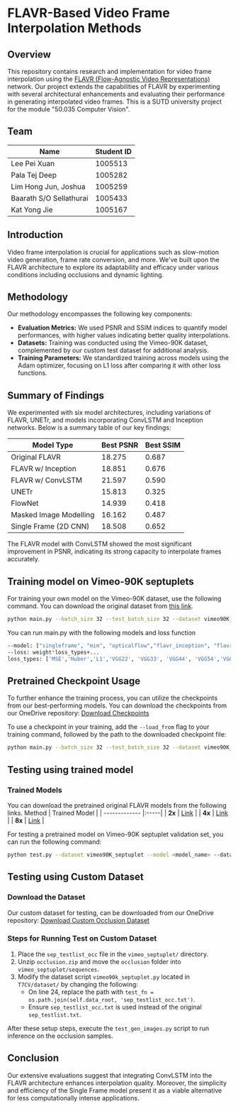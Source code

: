 # FLAVR-Based Video Frame Interpolation Methods

## Overview
This repository contains research and implementation for video frame interpolation using the [FLAVR (Flow-Agnostic Video Representations)](https://tarun005.github.io/FLAVR/) network. Our project extends the capabilities of FLAVR by experimenting with several architectural enhancements and evaluating their performance in generating interpolated video frames. This is a SUTD university project for the module "50.035 Computer Vision".

## Team

| Name                | Student ID |
|---------------------|------------|
| Lee Pei Xuan        | 1005513    |
| Pala Tej Deep       | 1005282    |
| Lim Hong Jun, Joshua| 1005259    |
| Baarath S/O Sellathurai | 1005433    |
| Kat Yong Jie        | 1005167    |

## Introduction
Video frame interpolation is crucial for applications such as slow-motion video generation, frame rate conversion, and more. We've built upon the FLAVR architecture to explore its adaptability and efficacy under various conditions including occlusions and dynamic lighting.

## Methodology
Our methodology encompasses the following key components:

- **Evaluation Metrics:** We used PSNR and SSIM indices to quantify model performances, with higher values indicating better quality interpolations.
- **Datasets:** Training was conducted using the Vimeo-90K dataset, complemented by our custom test dataset for additional analysis.
- **Training Parameters:** We standardized training across models using the Adam optimizer, focusing on L1 loss after comparing it with other loss functions.

## Summary of Findings
We experimented with six model architectures, including variations of FLAVR, UNETr, and models incorporating ConvLSTM and Inception networks. Below is a summary table of our key findings:

| Model Type                   | Best PSNR | Best SSIM |
|------------------------------|-----------|-----------|
| Original FLAVR               | 18.275    | 0.687     |
| FLAVR w/ Inception           | 18.851    | 0.676     |
| FLAVR w/ ConvLSTM            | 21.597    | 0.590     |
| UNETr                        | 15.813    | 0.325     |
| FlowNet                      | 14.939    | 0.418     |
| Masked Image Modelling       | 16.162    | 0.487     |
| Single Frame (2D CNN)        | 18.508    | 0.652     |

The FLAVR model with ConvLSTM showed the most significant improvement in PSNR, indicating its strong capacity to interpolate frames accurately.

## Training model on Vimeo-90K septuplets

For training your own model on the Vimeo-90K dataset, use the following command. You can download the original dataset from [this link](http://toflow.csail.mit.edu/).
``` bash
python main.py --batch_size 32 --test_batch_size 32 --dataset vimeo90K_septuplet --model <model_name> --loss 1*L1 --max_epoch 200 --lr 0.0002 --data_root <dataset_path> --n_outputs 1
```
You can run main.py with the following models and loss function
```bash
--model: ["singleframe", "mim", "opticalflow","flavr_inception", "flavr_lstm", "unetr"]
--loss: weight*loss_types+...
loss_types: ['MSE','Huber','L1','VGG22', 'VGG33', 'VGG44', 'VGG54','VGGP','SSIM', 'GAN']
```

## Pretrained Checkpoint Usage

To further enhance the training process, you can utilize the checkpoints from our best-performing models. 
You can download the checkpoints from our OneDrive repository:
[Download Checkpoints](https://sutdapac-my.sharepoint.com/personal/joshua_limhongjun_mymail_sutd_edu_sg/_layouts/15/onedrive.aspx?id=%2Fpersonal%2Fjoshua%5Flimhongjun%5Fmymail%5Fsutd%5Fedu%5Fsg%2FDocuments%2FT7%5FCV%5FCheckpoints&ga=1)

To use a checkpoint in your training, add the `--load_from` flag to your training command, followed by the path to the downloaded checkpoint file:

```bash
python main.py --batch_size 32 --test_batch_size 32 --dataset vimeo90K_septuplet --model <model_name> --loss 1*L1 --max_epoch 200 --lr 0.0002 --data_root <dataset_path> --n_outputs 1 --load_from <path_to_checkpoint>
```

## Testing using trained model

### Trained Models
You can download the pretrained original FLAVR models from the following links.
 Method        | Trained Model  |
| ------------- |:-----|
| **2x** | [Link](https://drive.google.com/drive/folders/1M6ec7t59exOSlx_Wp6K9_njBlLH2IPBC?usp=sharing) |
| **4x** |   [Link](https://drive.google.com/file/d/1btmNm4LkHVO9gjAaKKN9CXf5vP7h4hCy/view?usp=sharing)   |
| **8x** |   [Link](https://drive.google.com/drive/folders/1Gd2l69j7UC1Zua7StbUNcomAAhmE-xFb?usp=sharing)  |

For testing a pretrained model on Vimeo-90K septuplet validation set, you can run the following command:
```bash
python test.py --dataset vimeo90K_septuplet --model <model_name> --data_root <data_path> --load_from <saved_model> --n_outputs 1
```

## Testing using Custom Dataset

### Download the Dataset
Our custom dataset for testing, can be downloaded from our OneDrive repository:
[Download Custom Occlusion Dataset](https://sutdapac-my.sharepoint.com/personal/joshua_limhongjun_mymail_sutd_edu_sg/_layouts/15/onedrive.aspx?ga=1&id=%2Fpersonal%2Fjoshua%5Flimhongjun%5Fmymail%5Fsutd%5Fedu%5Fsg%2FDocuments%2FT7%5FCV%5FCheckpoints%2FCustom%20Occlusion%20Dataset)

### Steps for Running Test on Custom Dataset
1. Place the `sep_testlist_occ` file in the `vimeo_septuplet/` directory.
2. Unzip `occlusion.zip` and move the `occlusion` folder into `vimeo_septuplet/sequences`.
3. Modify the dataset script `vimeo90k_septuplet.py` located in `T7CV/dataset/` by changing the following:
    - On line 24, replace the path with `test_fn = os.path.join(self.data_root, 'sep_testlist_occ.txt')`.
    - Ensure `sep_testlist_occ.txt` is used instead of the original `sep_testlist.txt`.

After these setup steps, execute the `test_gen_images.py` script to run inference on the occlusion samples.



## Conclusion
Our extensive evaluations suggest that integrating ConvLSTM into the FLAVR architecture enhances interpolation quality. Moreover, the simplicity and efficiency of the Single Frame model present it as a viable alternative for less computationally intense applications.


